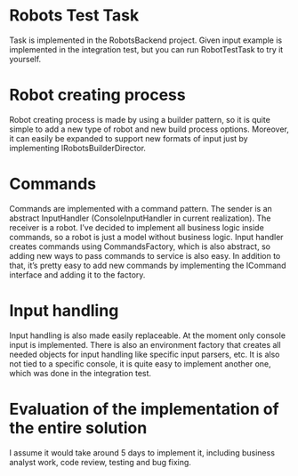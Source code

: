 # Robots Test Task
Task is implemented in the RobotsBackend project. 
Given input example is implemented in the integration test, but you can run RobotTestTask to try it yourself.

# Robot creating process
Robot creating process is made by using a builder pattern, so it is quite simple to add a new type of robot and new build process options. Moreover, it can easily be expanded to support new formats of input just by implementing IRobotsBuilderDirector.

# Commands
Commands are implemented with a command pattern. The sender is an abstract InputHandler (ConsoleInputHandler in current realization). The receiver is a robot. I’ve decided to implement all business logic inside commands, so a robot is just a model without  business logic. Input handler creates commands using CommandsFactory, which is also abstract, so adding new ways to pass commands to service is also easy. In addition to that, it’s pretty easy to add new commands by implementing the ICommand interface and adding it to the factory. 

# Input handling
Input handling is also made easily replaceable. At the moment only console input is implemented. There is also an environment factory that creates all needed objects for input handling like specific input parsers, etc. It is also not tied to a specific console, it is quite easy to implement another one, which was done in the integration test. 

# Evaluation of the implementation of the entire solution
I assume it would take around 5 days to implement it, including business analyst work, code review, testing and bug fixing.
